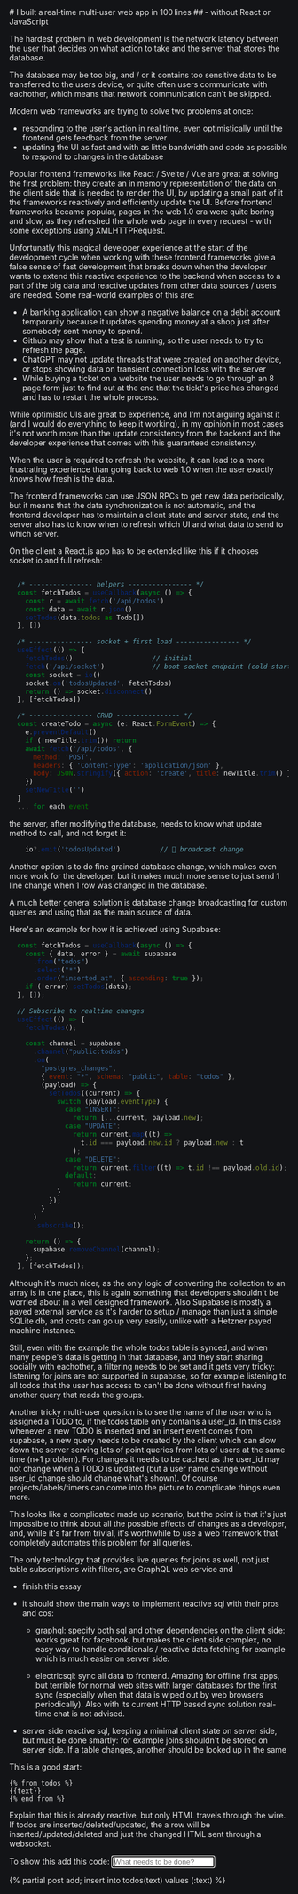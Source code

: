 <link rel="stylesheet" href="/pygments.css">
<link rel="preconnect" href="https://fonts.googleapis.com">
<link href="https://fonts.googleapis.com/css2?family=Inter:wght@400;600;700&display=swap" rel="stylesheet">
<style>
   /* 7 lines, Better Motherf*** Website */
html{margin: auto;max-width:70ch;line-height:1.4;
background-color:rgb(19, 20, 23);
font-family:'Inter',sans-serif;
font-size:1.1em;color:#222;padding:0 10px}
body{color:rgb(231, 231, 231)}
h1,h2,h3{line-height:1.2; color:rgb(166, 88, 60)}
</style>
# I built a real‑time multi‑user web app in 100 lines
## - without React or JavaScript

The hardest problem in web development is the network latency between the user that decides on what action to take and the server that stores the database.

The database may be too big,
and / or it contains too sensitive data to be transferred to the users device, or quite often users communicate with eachother, which means that network communication can't be skipped.

Modern web frameworks are trying to solve two problems at once:

  - responding to the user's action in real time, even optimistically until the frontend gets feedback from the server
  - updating the UI as fast and with as little bandwidth and code as possible to respond to changes in the database

Popular frontend frameworks like React / Svelte / Vue are great at solving the first problem: they create an in memory representation of the data on the client side
that is needed to render the UI, by updating a small part of it the frameworks reactively and efficiently update the UI. Before frontend frameworks became popular, pages in the web 1.0 era were quite boring and slow, as they refreshed the whole web page in every request - with some exceptions using XMLHTTPRequest.

Unfortunatly this magical developer experience at the start of the development cycle when working with these frontend frameworks give a false sense of fast development that breaks down when the developer wants to extend this
reactive experience to the backend when access to a part of the big data and reactive updates from other data sources / users are needed. Some real-world examples of this are:

  - A banking application can show a negative balance on a debit account temporarily because it updates spending money at a shop just after somebody sent money to spend.
  - Github may show that a test is running, so the user needs to try to refresh the page.
  - ChatGPT may not update threads that were created on another device, or stops showing data on transient connection loss with the server
  - While buying a ticket on a website the user needs to go through an 8 page form just to find out at the end that the tickt's price has changed and has to restart the whole process.

While optimistic UIs are great to experience, and I'm not arguing against it
(and I would do everything to keep it working),
in my opinion in most cases it's not worth more than the update consistency
from the backend and the developer experience that comes with this guaranteed
consistency.

When the user is required to refresh the website, it can lead to a more frustrating
experience than going back to web 1.0 when the user exactly knows how fresh is
the data.

The frontend frameworks can use JSON RPCs to get new data periodically, but it means that the data synchronization is not automatic, and the frontend developer has to maintain a client state and server state, and the server also has to know when to refresh which UI and what data to send to which server.

On the client a React.js app has to be extended like this if it chooses socket.io and full refresh:

```javascript

  /* ---------------- helpers ---------------- */
  const fetchTodos = useCallback(async () => {
    const r = await fetch('/api/todos')
    const data = await r.json()
    setTodos(data.todos as Todo[])
  }, [])

  /* ---------------- socket + first load ---------------- */
  useEffect(() => {
    fetchTodos()                    // initial
    fetch('/api/socket')            // boot socket endpoint (cold-start safe)
    const socket = io()
    socket.on('todosUpdated', fetchTodos)
    return () => socket.disconnect()
  }, [fetchTodos])

  /* ---------------- CRUD ---------------- */
  const createTodo = async (e: React.FormEvent) => {
    e.preventDefault()
    if (!newTitle.trim()) return
    await fetch('/api/todos', {
      method: 'POST',
      headers: { 'Content-Type': 'application/json' },
      body: JSON.stringify({ action: 'create', title: newTitle.trim() })
    })
    setNewTitle('')
  }
  ... for each event
```

the server, after modifying the database, needs to know what update method to call, and not forget it:

```javascript
    io?.emit('todosUpdated')          // 🔔 broadcast change
```

Another option is to do fine grained database change, which makes even more work for the developer, but it makes much more sense to just send 1 line change when 1 row was changed in the database.

A much better general solution is database change broadcasting for custom queries
and using that as the main source of data.

Here's an example for how it is achieved using Supabase:

```javascript
  const fetchTodos = useCallback(async () => {
    const { data, error } = await supabase
      .from("todos")
      .select("*")
      .order("inserted_at", { ascending: true });
    if (!error) setTodos(data);
  }, []);

  // Subscribe to realtime changes
  useEffect(() => {
    fetchTodos();

    const channel = supabase
      .channel("public:todos")
      .on(
        "postgres_changes",
        { event: "*", schema: "public", table: "todos" },
        (payload) => {
          setTodos((current) => {
            switch (payload.eventType) {
              case "INSERT":
                return [...current, payload.new];
              case "UPDATE":
                return current.map((t) =>
                  t.id === payload.new.id ? payload.new : t
                );
              case "DELETE":
                return current.filter((t) => t.id !== payload.old.id);
              default:
                return current;
            }
          });
        }
      )
      .subscribe();

    return () => {
      supabase.removeChannel(channel);
    };
  }, [fetchTodos]);
```

Although it's much nicer, as the only logic of converting the collection to an array is in one place, this is again something that developers shouldn't be worried about in a well designed framework. Also Supabase is mostly a payed external service as it's harder to setup / manage than just a simple SQLite db, and costs can go up very easily, unlike with a Hetzner payed machine instance.

Still, even with the example the whole todos table is synced, and when many people's data
is getting in that database, and they start sharing socially with eachother, a filtering needs
to be set and it gets very tricky: listening for joins are not supported in supabase, so
for example listening to all todos that the user has access to can't be done without first
having another query that reads the groups.

Another tricky multi-user question is to see 
the name of the user who is assigned a TODO to, if the todos table only contains a user_id.
In this case whenever a new TODO is inserted and an insert event comes from supabase, a new
query needs to be created by the client which can slow down the server serving lots of point
queries from lots of users at the same time (n+1 problem).  For changes it needs to be cached
as the user_id may not change when a TODO is updated (but a user name change without user_id change should change what's shown). Of course projects/labels/timers can come into the picture to complicate things even more.

This looks like a complicated made up scenario, but the point is that it's just impossible to think about all the
possible effects of changes as a developer, and, while it's far from trivial, it's worthwhile to use a web framework that completely automates this problem for all queries.

The only technology that provides live queries for joins as well, not just table subscriptions with filters, are
GraphQL web service and 




- finish this essay
- it should show the main ways to implement reactive sql with their pros and cos:
  - graphql: specify both sql and other dependencies on the client side: works great for facebook,
    but makes the client side complex, no easy way to handle conditionals / reactive data fetching for example
    which is much easier on server side.

  - electricsql: sync all data to frontend. Amazing for offline first apps, but terrible for normal
    web sites with larger databases for the first sync (especially when that data is wiped out by
    web browsers periodically). Also with its current HTTP based sync solution real-time chat is not advised.
     
- server side reactive sql, keeping a minimal client state on server side, but must be done smartly:
  for example joins shouldn't be stored on server side. If a table changes, another should be looked up
  in the same 

This is a good start:

```
{% from todos %}
{{text}}
{% end from %}
```

Explain that this is already reactive, but only HTML travels through the wire. If todos are inserted/deleted/updated,
the a row will be inserted/updated/deleted and just the changed HTML sent through a websocket.

To show this add this code:
      <input name="text" placeholder="What needs to be done?" maxlength="100" autofocus autocomplete="off"
        hx-post="/todos/add" hx-trigger="keyup[key=='Enter']" hx-on:htmx:after-on-load="this.value=''">

{% 
  partial post add;
  insert into todos(text) values (:text)
%}

